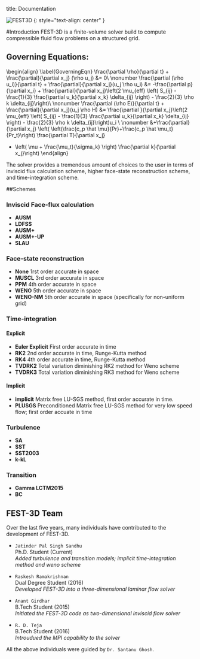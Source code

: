 title: Documentation

![FEST3D](|media|/FEST3D.png)
{: style="text-align: center" }

#Introduction
FEST-3D is a finite-volume solver build to compute compressible fluid flow problems on a structured grid.
## Governing Equations:
\begin{align} \label{GoverningEqn}
\frac{\partial \rho}{\partial t} + \frac{\partial}{\partial x_j}
  (\rho u_j) &= 0\\ \nonumber
\frac{\partial (\rho  u_i)}{\partial t} +
  \frac{\partial}{\partial x_j}(u_j \rho  u_i) &=
  -\frac{\partial p}{\partial x_i} + \frac{\partial}{\partial x_j}\left(2 \mu_{eff} \left( S_{ij} - \frac{1}{3}
  \frac{\partial u_k}{\partial x_k} \delta_{ij} \right) - \frac{2}{3} \rho k \delta_{ij}\right)\\  \nonumber
\frac{\partial (\rho E)}{\partial t} +
  \frac{\partial}{\partial x_j}(u_j \rho H) &=
  \frac{\partial }{\partial x_j}\left(2 \mu_{eff} \left( S_{ij} - \frac{1}{3} \frac{\partial u_k}{\partial x_k} \delta_{ij} \right) - \frac{2}{3} \rho k \delta_{ij}\right)u_i \\ \nonumber
  &+\frac{\partial}{\partial x_j} \left(
  \left(\frac{c_p \hat \mu}{Pr}+\frac{c_p \hat \mu_t}{Pr_t}\right) \frac{\partial T}{\partial x_j}
  + \left(  \mu + \frac{\mu_t}{\sigma_k} \right) \frac{\partial k}{\partial x_j}\right)
\end{align}

The solver provides a tremendous amount of choices to the user in terms of inviscid flux calculation
scheme, higher face-state reconstruction scheme, and time-integration scheme.

##Schemes
### Inviscid Face-flux calculation
* __AUSM__
* __LDFSS__
* __AUSM+__
* __AUSM+-UP__
* __SLAU__

### Face-state reconstruction
* __None__ 1rst order accurate in space
* __MUSCL__ 3rd order accurate in space
* __PPM__ 4th order accurate in space
* __WENO__ 5th order accurate in space
* __WENO-NM__ 5th order accurate in space (specifically for non-uniform grid)


### Time-integration
#### Explicit
* __Euler Explicit__ First order accurate in time
* __RK2__ 2nd order accurate in time, Runge-Kutta method
* __RK4__ 4th order accurate in time, Runge-Kutta method
* __TVDRK2__ Total variation diminishing RK2 method for Weno scheme
* __TVDRK3__ Total variation diminishing RK3 method for Weno scheme
#### Implicit
* __implicit__ Matrix free LU-SGS method, first order accurate in time.
* __PLUSGS__ Preconditioned Matrix free LU-SGS method for very low speed flow; first order accuate in time

### Turbulence
* __SA__
* __SST__
* __SST2003__
* __k-kL__

### Transition
* __Gamma LCTM2015__
* __BC__


## FEST-3D Team
Over the last five years, many individuals have contributed to the development of FEST-3D. 

* ```Jatinder Pal Singh Sandhu```  
  Ph.D. Student (Current)  
  _Added turbulence and transition models; implicit time-integration method and weno scheme_   

* ```Raskesh Ramakrishnan```  
   Dual Degree Student (2016)   
  _Developed FEST-3D into a three-dimensional laminar flow solver_   

* ```Anant Girdhar```  
    B.Tech Student (2015)   
  _Initiated the FEST-3D code as two-dimensional inviscid flow solver_  

* ```R. D. Teja```  
   B.Tech Student (2016)  
  _Introudued the MPI capability to the solver_  

All the above individuals were guided by ```Dr. Santanu Ghosh```.

